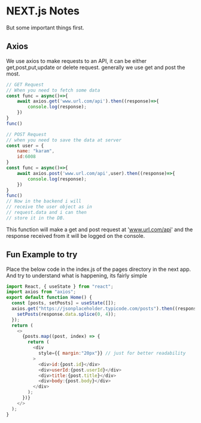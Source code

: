# NEXT.js Notes
But some important things first.
## Axios
We use axios to make requests to an API, it can be either get,post,put,update or delete request.
generally we use get and post the most.
```javascript
// GET Request
// When you need to fetch some data
const func = async()=>{
    await axios.get('www.url.com/api').then((response)=>{
        console.log(response);
    })
} 
func()

// POST Request
// when you need to save the data at server
const user = {
    name: "karam",
    id:6008
}
const func = async()=>{
    await axios.post('www.url.com/api',user).then((response)=>{
        console.log(response);
    })
} 
func()
// Now in the backend i will 
// receive the user object as in 
// request.data and i can then 
// store it in the DB.
```
This function will make a get and post request at 'www.url.com/api' and the response received from it will be logged on the console.

## Fun Example to try
Place the below code in the index.js of the pages directory in the next app. And try to understand what is happening, its fairly simple
```javascript
import React, { useState } from "react";
import axios from "axios";
export default function Home() {
  const [posts, setPosts] = useState([]);
  axios.get("https://jsonplaceholder.typicode.com/posts").then((response) => {
    setPosts(response.data.splice(0, 4));
  });
  return (
    <>
      {posts.map((post, index) => {
        return (
          <div
            style={{ margin:"20px"}} // just for better readability
          >
            <div>id:{post.id}</div>
            <div>userId:{post.userId}</div>
            <div>title:{post.title}</div>
            <div>body:{post.body}</div>
          </div>
        );
      })}
    </>
  );
}
```



